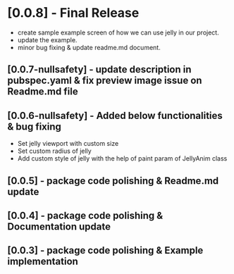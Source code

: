# [0.0.8] - Final Release
* create sample example screen of how we can use jelly in our project.
* update the example.
* minor bug fixing & update readme.md document.

## [0.0.7-nullsafety] - update description in pubspec.yaml & fix preview image issue on Readme.md file

## [0.0.6-nullsafety] - Added below functionalities & bug fixing
* Set jelly viewport with custom size
* Set custom radius of jelly
* Add custom style of jelly with the help of paint param of JellyAnim class

## [0.0.5] - package code polishing & Readme.md update

## [0.0.4] - package code polishing & Documentation update


## [0.0.3] - package code polishing & Example implementation